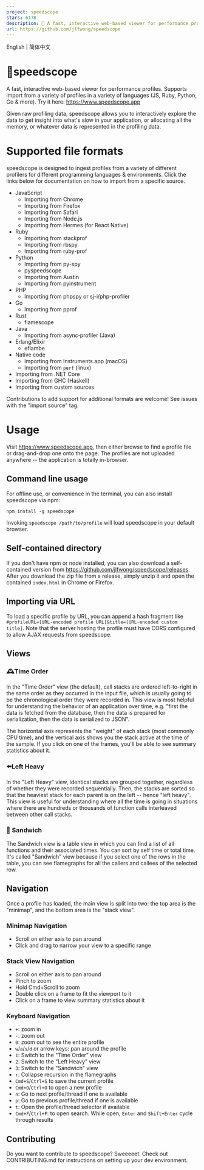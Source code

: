 ```yaml
---
project: speedscope
stars: 6178
description: 🔬 A fast, interactive web-based viewer for performance profiles.
url: https://github.com/jlfwong/speedscope
---
```


English | 简体中文

🔬speedscope
============

A fast, interactive web-based viewer for performance profiles. Supports import from a variety of profiles in a variety of languages (JS, Ruby, Python, Go & more). Try it here: https://www.speedscope.app

Given raw profiling data, speedscope allows you to interactively explore the data to get insight into what's slow in your application, or allocating all the memory, or whatever data is represented in the profiling data.

Supported file formats
======================

speedscope is designed to ingest profiles from a variety of different profilers for different programming languages & environments. Click the links below for documentation on how to import from a specific source.

-   JavaScript
    -   Importing from Chrome
    -   Importing from Firefox
    -   Importing from Safari
    -   Importing from Node.js
    -   Importing from Hermes (for React Native)
-   Ruby
    -   Importing from stackprof
    -   Importing from rbspy
    -   Importing from ruby-prof
-   Python
    -   Importing from py-spy
    -   pyspeedscope
    -   Importing from Austin
    -   Importing from pyinstrument
-   PHP
    -   Importing from phpspy or sj-i/php-profiler
-   Go
    -   Importing from pprof
-   Rust
    -   flamescope
-   Java
    -   Importing from async‐profiler (Java)
-   Erlang/Elixir
    -   eflambe
-   Native code
    -   Importing from Instruments.app (macOS)
    -   Importing from `perf` (linux)
-   Importing from .NET Core
-   Importing from GHC (Haskell)
-   Importing from custom sources

Contributions to add support for additional formats are welcome! See issues with the "import source" tag.

Usage
=====

Visit https://www.speedscope.app, then either browse to find a profile file or drag-and-drop one onto the page. The profiles are not uploaded anywhere -- the application is totally in-browser.

Command line usage
------------------

For offline use, or convenience in the terminal, you can also install speedscope via npm:

```
npm install -g speedscope
```

Invoking `speedscope /path/to/profile` will load speedscope in your default browser.

Self-contained directory
------------------------

If you don't have npm or node installed, you can also download a self-contained version from https://github.com/jlfwong/speedscope/releases. After you download the zip file from a release, simply unzip it and open the contained `index.html` in Chrome or Firefox.

Importing via URL
-----------------

To load a specific profile by URL, you can append a hash fragment like `#profileURL=[URL-encoded profile URL]&title=[URL-encoded custom title]`. Note that the server hosting the profile must have CORS configured to allow AJAX requests from speedscope.

Views
-----

### 🕰Time Order

In the "Time Order" view (the default), call stacks are ordered left-to-right in the same order as they occurred in the input file, which is usually going to be the chronological order they were recorded in. This view is most helpful for understanding the behavior of an application over time, e.g. "first the data is fetched from the database, then the data is prepared for serialization, then the data is serialized to JSON".

The horizontal axis represents the "weight" of each stack (most commonly CPU time), and the vertical axis shows you the stack active at the time of the sample. If you click on one of the frames, you'll be able to see summary statistics about it.

### ⬅️Left Heavy

In the "Left Heavy" view, identical stacks are grouped together, regardless of whether they were recorded sequentially. Then, the stacks are sorted so that the heaviest stack for each parent is on the left -- hence "left heavy". This view is useful for understanding where all the time is going in situations where there are hundreds or thousands of function calls interleaved between other call stacks.

### 🥪 Sandwich

The Sandwich view is a table view in which you can find a list of all functions and their associated times. You can sort by self time or total time. It's called "Sandwich" view because if you select one of the rows in the table, you can see flamegraphs for all the callers and callees of the selected row.

Navigation
----------

Once a profile has loaded, the main view is split into two: the top area is the "minimap", and the bottom area is the "stack view".

### Minimap Navigation

-   Scroll on either axis to pan around
-   Click and drag to narrow your view to a specific range

### Stack View Navigation

-   Scroll on either axis to pan around
-   Pinch to zoom
-   Hold Cmd+Scroll to zoom
-   Double click on a frame to fit the viewport to it
-   Click on a frame to view summary statistics about it

### Keyboard Navigation

-   `+`: zoom in
-   `-`: zoom out
-   `0`: zoom out to see the entire profile
-   `w`/`a`/`s`/`d` or arrow keys: pan around the profile
-   `1`: Switch to the "Time Order" view
-   `2`: Switch to the "Left Heavy" view
-   `3`: Switch to the "Sandwich" view
-   `r`: Collapse recursion in the flamegraphs
-   `Cmd+S`/`Ctrl+S` to save the current profile
-   `Cmd+O`/`Ctrl+O` to open a new profile
-   `n`: Go to next profile/thread if one is available
-   `p`: Go to previous profile/thread if one is available
-   `t`: Open the profile/thread selector if available
-   `Cmd+F`/`Ctrl+F`: to open search. While open, `Enter` and `Shift+Enter` cycle through results

Contributing
------------

Do you want to contribute to speedscope? Sweeeeet. Check out CONTRIBUTING.md for instructions on setting up your dev environment.
